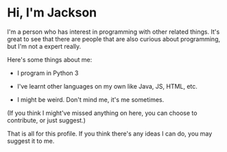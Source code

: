 # Hi, I'm Jackson

I'm a person who has interest in programming with other related things. It's great to see that there are people that are also curious about programming, but I'm not a expert really.

Here's some things about me:

- I program in Python 3

- I've learnt other languages on my own like Java, JS, HTML, etc.

- I might be weird. Don't mind me, it's me sometimes.

(If you think I might've missed anything on here, you can choose to contribute, or just suggest.)

That is all for this profile. If you think there's any ideas I can do, you may suggest it to me.
